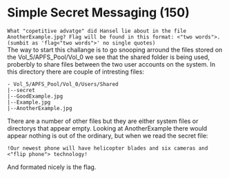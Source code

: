 # Simple Secret Messaging (150)
`What "copetitive advatge" did Hansel lie about in the file AnotherExample.jpg? Flag will be found in this format: <"two words">. (sumbit as 'flag<"two words">' no single quotes)`\
The way to start this challange is to go snooping arround the files stored on the Vol_5/APFS_Pool/Vol_0 we see that the shared folder is being used, proberbly to share files between the two user accounts on the system. In this directory there are couple of intresting files:
```
- Vol_5/APFS_Pool/Vol_0/Users/Shared
|--secret
|--GoodExample.jpg
|--Example.jpg
|--AnotherExample.jpg
```
There are a number of other files but they are either system files or directorys that appear empty. Looking at AnotherExample there would appear nothing is out of the ordinary, but when we read the secret file:
```
!Our newest phone will have helicopter blades and six cameras and <"flip phone"> technology!
```
And formated nicely is the flag.